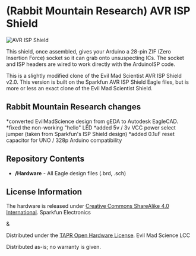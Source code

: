 (Rabbit Mountain Research) AVR ISP Shield
========================

![AVR ISP Shield](https://www.bananarobotics.com/shop/image/cache/data/sku/BR/0/1/0/1/7/BR010171-Evil-Mad-Science-ISP-Arduino-Shield-Kit/Evil-Mad-Science-ISP-Arduino-Shield-Kit-600x600.jpg)

This shield, once assembled, gives your Arduino a 28-pin ZIF (Zero Insertion Force) socket so it can grab onto unsuspecting ICs. 
The socket and ISP headers are wired to work directly with the ArduinoISP code.

This is a slightly modified clone of the Evil Mad Scientist AVR ISP Shield v2.0. This version is built on the Sparkfun AVR ISP Shield Eagle files, but is more or less an exact clone of the Evil Mad Scientist Shield.

Rabbit Mountain Research changes
-------------------
*converted EvilMadScience design from gEDA to Autodesk EagleCAD.
*fixed the non-working "hello" LED
*added 5v / 3v VCC power select jumper (taken from Sparkfun's ISP Shield design)
*added 0.1uF reset capacitor for UNO / 328p Arduino compatibility

Repository Contents
-------------------
* **/Hardware** - All Eagle design files (.brd, .sch)

License Information
-------------------
The hardware is released under [Creative Commons ShareAlike 4.0 International](https://creativecommons.org/licenses/by-sa/4.0/).
Sparkfun Electronics

&

Distributed under the [TAPR Open Hardware License](www.tapr.org/OHL).
Evil Mad Science LCC

Distributed as-is; no warranty is given.
